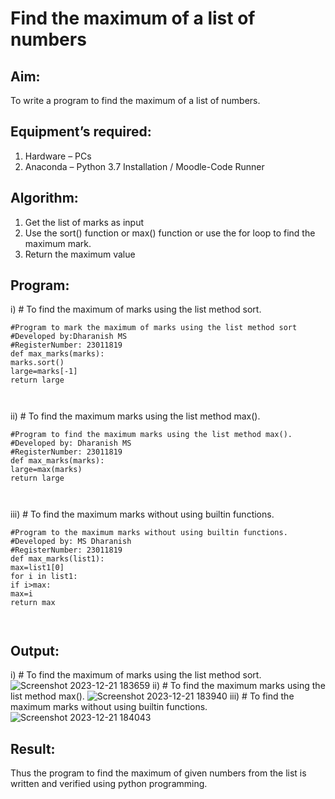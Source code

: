 # Find the maximum of a list of numbers
## Aim:
To write a program to find the maximum of a list of numbers.
## Equipment’s required:
1.	Hardware – PCs
2.	Anaconda – Python 3.7 Installation / Moodle-Code Runner
## Algorithm:
1.	Get the list of marks as input
2.	Use the sort() function or max() function or use the for loop to find the maximum mark.
3.	Return the maximum value
## Program:

i)	# To find the maximum of marks using the list method sort.
```
#Program to mark the maximum of marks using the list method sort
#Developed by:Dharanish MS
#RegisterNumber: 23011819
def max_marks(marks):
marks.sort()
large=marks[-1]
return large



```

ii)	# To find the maximum marks using the list method max().
```
#Program to find the maximum marks using the list method max().
#Developed by: Dharanish MS
#RegisterNumber: 23011819
def max_marks(marks):
large=max(marks)
return large



```

iii) # To find the maximum marks without using builtin functions.
```
#Program to the maximum marks without using builtin functions.
#Developed by: MS Dharanish
#RegisterNumber: 23011819
def max_marks(list1):
max=list1[0]
for i in list1:
if i>max:
max=i
return max



```
## Output:
i)	# To find the maximum of marks using the list method sort.
![Screenshot 2023-12-21 183659](https://github.com/MSDharanish-23011819/FindMaximum/assets/147139454/e7818293-cfd2-4fcc-9888-99e2cfa9e502)
ii)	# To find the maximum marks using the list method max().
![Screenshot 2023-12-21 183940](https://github.com/MSDharanish-23011819/FindMaximum/assets/147139454/b38fcf71-1af5-4001-9667-cce751246f0e)
iii) # To find the maximum marks without using builtin functions.
![Screenshot 2023-12-21 184043](https://github.com/MSDharanish-23011819/FindMaximum/assets/147139454/9a2f511b-a6e4-4af5-a6d6-80f7d71984cd)



## Result:
Thus the program to find the maximum of given numbers from the list is written and verified using python programming.
